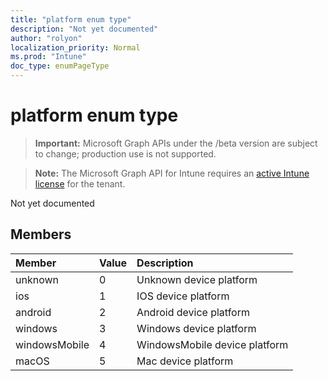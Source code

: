 ```yaml
---
title: "platform enum type"
description: "Not yet documented"
author: "rolyon"
localization_priority: Normal
ms.prod: "Intune"
doc_type: enumPageType
---
```


# platform enum type

> **Important:** Microsoft Graph APIs under the /beta version are subject to change; production use is not supported.

> **Note:** The Microsoft Graph API for Intune requires an [active Intune license](https://go.microsoft.com/fwlink/?linkid=839381) for the tenant.

Not yet documented

## Members
|Member|Value|Description|
|:---|:---|:---|
|unknown|0|Unknown device platform|
|ios|1|IOS device platform|
|android|2|Android device platform|
|windows|3|Windows device platform|
|windowsMobile|4|WindowsMobile device platform|
|macOS|5|Mac device platform|




